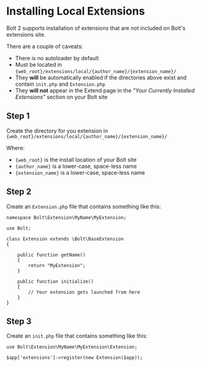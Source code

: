 Installing Local Extensions
===========================

Bolt 2 supports installation of extensions that are not included on Bolt's
extensions site.

There are a couple of caveats:

  - There is no autoloader by default
  - Must be located in `{web_root}/extensions/local/{author_name}/{extension_name}/`
  - They **will** be automatically enabled if the directories above exist and 
    contain `init.php` and `Extension.php`
  - They **will not** appear in the Extend page in the *"Your Currently
    Installed Extensions"* section on your Bolt site

Step 1
------

Create the directory for you extension in `{web_root}/extensions/local/{author_name}/{extension_name}/` 

Where:
 - `{web_root}` is the install location of your Bolt site
 - `{author_name}` is a lower-case, space-less name
 - `{extension_name}` is a lower-case, space-less name

Step 2
------

Create an `Extension.php` file that contains something like this:

```
namespace Bolt\Extension\MyName\MyExtension;

use Bolt;

class Extension extends \Bolt\BaseExtension
{

    public function getName()
    {
        return "MyExtension";
    }

    public function initialize()
    {
        // Your extension gets launched from here
    }
}
```

Step 3
------

Create an `init.php` file that contains something like this:

```
use Bolt\Extension\MyName\MyExtension\Extension;

$app['extensions']->register(new Extension($app));
```
